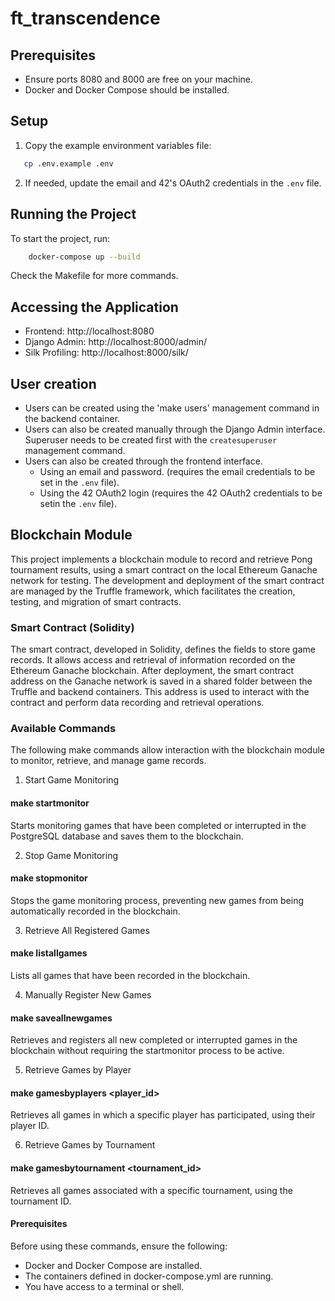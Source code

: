 # ft_transcendence

## Prerequisites

- Ensure ports 8080 and 8000 are free on your machine.
- Docker and Docker Compose should be installed.

## Setup

1. Copy the example environment variables file:
```sh
   cp .env.example .env
```
2. If needed, update the email and 42's OAuth2 credentials in the `.env` file.


## Running the Project
To start the project, run:

```sh
	docker-compose up --build
```
Check the Makefile for more commands.

## Accessing the Application

- Frontend: http://localhost:8080
- Django Admin: http://localhost:8000/admin/
- Silk Profiling: http://localhost:8000/silk/

## User creation

- Users can be created using the 'make users' management command in the backend container.
- Users can also be created manually through the Django Admin interface. Superuser needs to be created first with the `createsuperuser` management command.
- Users can also be created through the frontend interface.
	- Using an email and password. (requires the email credentials to be set in the `.env` file).
	- Using the 42 OAuth2 login (requires the 42 OAuth2 credentials to be setin the `.env` file).

## Blockchain Module
This project implements a blockchain module to record and retrieve Pong tournament results, using a smart contract on the local Ethereum Ganache network for testing. The development and deployment of the smart contract are managed by the Truffle framework, which facilitates the creation, testing, and migration of smart contracts.

### Smart Contract (Solidity)
The smart contract, developed in Solidity, defines the fields to store game records.
It allows access and retrieval of information recorded on the Ethereum Ganache blockchain.
After deployment, the smart contract address on the Ganache network is saved in a shared folder between the Truffle and backend containers.
This address is used to interact with the contract and perform data recording and retrieval operations.

### Available Commands
The following make commands allow interaction with the blockchain module to monitor, retrieve, and manage game records.

1. Start Game Monitoring
#### make startmonitor
Starts monitoring games that have been completed or interrupted in the PostgreSQL database and saves them to the blockchain.

2. Stop Game Monitoring
#### make stopmonitor
Stops the game monitoring process, preventing new games from being automatically recorded in the blockchain.

3. Retrieve All Registered Games
#### make listallgames
Lists all games that have been recorded in the blockchain.

4. Manually Register New Games
#### make saveallnewgames
Retrieves and registers all new completed or interrupted games in the blockchain without requiring the startmonitor process to be active.

5. Retrieve Games by Player
#### make gamesbyplayers <player_id>
Retrieves all games in which a specific player has participated, using their player ID.

6. Retrieve Games by Tournament
#### make gamesbytournament <tournament_id>
Retrieves all games associated with a specific tournament, using the tournament ID.

#### Prerequisites
Before using these commands, ensure the following:
* Docker and Docker Compose are installed.
* The containers defined in docker-compose.yml are running.
* You have access to a terminal or shell.